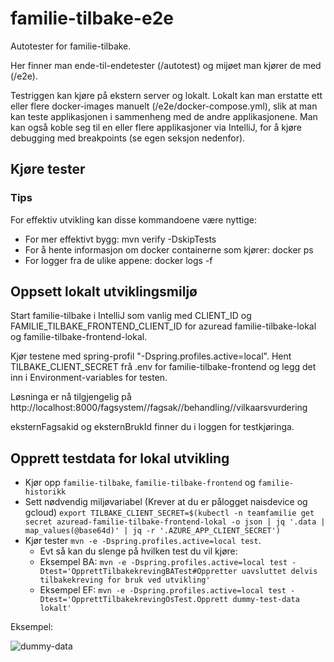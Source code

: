 # familie-tilbake-e2e
Autotester for familie-tilbake.

Her finner man ende-til-endetester (/autotest) og mijøet man kjører de med (/e2e).

Testriggen kan kjøre på ekstern server og lokalt. Lokalt kan man erstatte ett eller flere docker-images manuelt (/e2e/docker-compose.yml), slik at man kan teste applikasjonen i sammenheng med de andre applikasjonene. Man kan også koble seg til en eller flere applikasjoner via IntelliJ, for å kjøre debugging med breakpoints (se egen seksjon nedenfor).

## Kjøre tester
### Tips

For effektiv utvikling kan disse kommandoene være nyttige:

* For mer effektivt bygg: mvn verify -DskipTests
* For å hente informasjon om docker containerne som kjører: docker ps
* For logger fra de ulike appene: docker logs <docker-id> -f

## Oppsett lokalt utviklingsmiljø

Start familie-tilbake i IntelliJ som vanlig med CLIENT_ID og FAMILIE_TILBAKE_FRONTEND_CLIENT_ID for azuread familie-tilbake-lokal og familie-tilbake-frontend-lokal.

Kjør testene med spring-profil "-Dspring.profiles.active=local". Hent TILBAKE_CLIENT_SECRET frå .env for familie-tilbake-frontend og legg det inn i Environment-variables for testen.

Løsninga er nå tilgjengelig på http://localhost:8000/fagsystem/<system>/fagsak/<eksternFagsakId>/behandling/<eksternBrukId>/vilkaarsvurdering

eksternFagsakid og eksternBrukId finner du i loggen for testkjøringa.

## Opprett testdata for lokal utvikling
- Kjør opp `familie-tilbake`, `familie-tilbake-frontend` og `familie-historikk`
- Sett nødvendig miljøvariabel (Krever at du er pålogget naisdevice og gcloud) `export TILBAKE_CLIENT_SECRET=$(kubectl -n teamfamilie get secret azuread-familie-tilbake-frontend-lokal -o json | jq '.data | map_values(@base64d)' | jq -r '.AZURE_APP_CLIENT_SECRET')`
- Kjør tester `mvn -e -Dspring.profiles.active=local test`. 
  - Evt så kan du slenge på hvilken test du vil kjøre:
  - Eksempel BA: `mvn -e -Dspring.profiles.active=local test -Dtest='OpprettTilbakekrevingBATest#Oppretter uavsluttet delvis tilbakekreving for bruk ved utvikling'`
  - Eksempel EF: `mvn -e -Dspring.profiles.active=local test -Dtest='OpprettTilbakekrevingOsTest.Opprett dummy-test-data lokalt'`


Eksempel: 

![dummy-data](https://user-images.githubusercontent.com/402915/204290705-75996d85-6967-427f-80f7-e3d6532527c7.png)